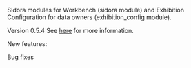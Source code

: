 SIdora modules for Workbench (sidora module) and Exhibition Configuration for data owners (exhibition_config module).

Version 0.5.4
See [here](https://confluence.si.edu/display/SIDKB/Administrators+Knowledge+Base) for more information.

New features:

Bug fixes
